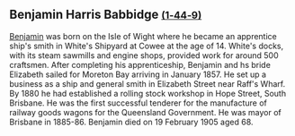 ## Benjamin Harris Babbidge <small>[(1‑44‑9)](https://brisbane.discovereverafter.com/profile/31874260 "Go to Memorial Information" )</small>

[Benjamin](https://adb.anu.edu.au/biography/babbidge-benjamin-harris-42) was born on the Isle of Wight where he became an apprentice ship's smith in White's Shipyard at Cowee at the age of 14. White's docks, with its steam sawmills and engine shops, provided work for around 500 craftsmen. After completing his apprenticeship, Benjamin and hs bride Elizabeth sailed for Moreton Bay arriving in January 1857. He set up a business as a ship and general smith in Elizabeth Street near Raff's Wharf. By 1880 he had established a rolling stock workshop in Hope Street, South Brisbane. He was the first successful tenderer for the manufacture of railway goods wagons for the Queensland Government. He was mayor of Brisbane in 1885-86. Benjamin died on 19 February 1905 aged 68.  
